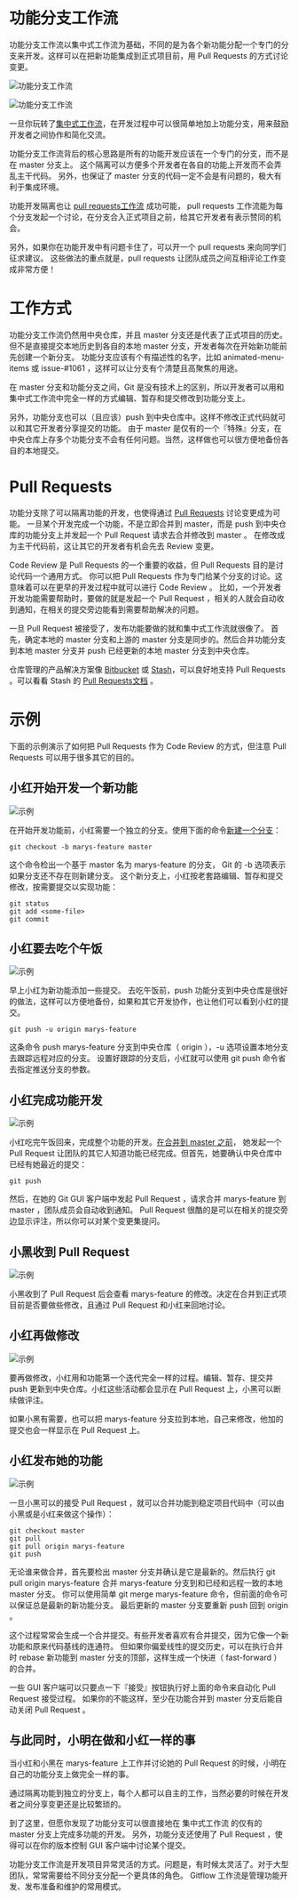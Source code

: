 # 功能分支工作流

功能分支工作流以集中式工作流为基础，不同的是为各个新功能分配一个专门的分支来开发。这样可以在把新功能集成到正式项目前，用 Pull Requests 的方式讨论变更。

![功能分支工作流][0]

![功能分支工作流][1]

一旦你玩转了[集中式工作流][2]，在开发过程中可以很简单地加上功能分支，用来鼓励开发者之间协作和简化交流。

功能分支工作流背后的核心思路是所有的功能开发应该在一个专门的分支，而不是在 master 分支上。 这个隔离可以方便多个开发者在各自的功能上开发而不会弄乱主干代码。 另外，也保证了 master 分支的代码一定不会是有问题的，极大有利于集成环境。

功能开发隔离也让 [pull requests工作流][3] 成功可能， pull requests 工作流能为每个分支发起一个讨论，在分支合入正式项目之前，给其它开发者有表示赞同的机会。 

另外，如果你在功能开发中有问题卡住了，可以开一个 pull requests 来向同学们征求建议。 这些做法的重点就是，pull requests 让团队成员之间互相评论工作变成非常方便！


# 工作方式

功能分支工作流仍然用中央仓库，并且 master 分支还是代表了正式项目的历史。 但不是直接提交本地历史到各自的本地 master 分支，开发者每次在开始新功能前先创建一个新分支。 功能分支应该有个有描述性的名字，比如 animated-menu-items 或 issue-#1061 ，这样可以让分支有个清楚且高聚焦的用途。

在 master 分支和功能分支之间，Git 是没有技术上的区别，所以开发者可以用和集中式工作流中完全一样的方式编辑、暂存和提交修改到功能分支上。

另外，功能分支也可以（且应该）push 到中央仓库中。这样不修改正式代码就可以和其它开发者分享提交的功能。 由于 master 是仅有的一个『特殊』分支，在中央仓库上存多个功能分支不会有任何问题。当然，这样做也可以很方便地备份各自的本地提交。

# Pull Requests

功能分支除了可以隔离功能的开发，也使得通过 [Pull Requests][4] 讨论变更成为可能。 一旦某个开发完成一个功能，不是立即合并到 master，而是 push 到中央仓库的功能分支上并发起一个 Pull Request 请求去合并修改到 master 。 在修改成为主干代码前，这让其它的开发者有机会先去 Review 变更。

Code Review 是 Pull Requests 的一个重要的收益，但 Pull Requests 目的是讨论代码一个通用方式。 你可以把 Pull Requests 作为专门给某个分支的讨论。这意味着可以在更早的开发过程中就可以进行 Code Review 。 比如，一个开发者开发功能需要帮助时，要做的就是发起一个 Pull Request ，相关的人就会自动收到通知，在相关的提交旁边能看到需要帮助解决的问题。

一旦 Pull Request 被接受了，发布功能要做的就和集中式工作流就很像了。 首先，确定本地的 master 分支和上游的 master 分支是同步的。然后合并功能分支到本地 master 分支并 push 已经更新的本地 master 分支到中央仓库。

仓库管理的产品解决方案像 [Bitbucket][5] 或 [Stash][6]，可以良好地支持 Pull Requests 。可以看看 Stash 的 [Pull Requests文档][7] 。


# 示例

下面的示例演示了如何把 Pull Requests 作为 Code Review 的方式，但注意 Pull Requests 可以用于很多其它的目的。

## 小红开始开发一个新功能

![示例][8]

在开始开发功能前，小红需要一个独立的分支。使用下面的命令[新建一个分支][9]：

    git checkout -b marys-feature master

这个命令检出一个基于 master 名为 marys-feature 的分支， Git 的 -b 选项表示如果分支还不存在则新建分支。 这个新分支上，小红按老套路编辑、暂存和提交修改，按需要提交以实现功能：

    git status
    git add <some-file>
    git commit

## 小红要去吃个午饭

![示例][10]

早上小红为新功能添加一些提交。 去吃午饭前，push 功能分支到中央仓库是很好的做法，这样可以方便地备份，如果和其它开发协作，也让他们可以看到小红的提交。

    git push -u origin marys-feature

这条命令 push marys-feature 分支到中央仓库（ origin ），-u 选项设置本地分支去跟踪远程对应的分支。 设置好跟踪的分支后，小红就可以使用 git push 命令省去指定推送分支的参数。

## 小红完成功能开发

![示例][11]

小红吃完午饭回来，完成整个功能的开发。[在合并到 master 之前][12]， 她发起一个 Pull Request 让团队的其它人知道功能已经完成。但首先，她要确认中央仓库中已经有她最近的提交：

    git push

然后，在她的 Git GUI 客户端中发起 Pull Request ，请求合并 marys-feature 到 master ，团队成员会自动收到通知。 Pull Request 很酷的是可以在相关的提交旁边显示评注，所以你可以对某个变更集提问。

## 小黑收到 Pull Request

![示例][13]

小黑收到了 Pull Request 后会查看 marys-feature 的修改。决定在合并到正式项目前是否要做些修改，且通过 Pull Request 和小红来回地讨论。

## 小红再做修改

![示例][14]

要再做修改，小红用和功能第一个迭代完全一样的过程。编辑、暂存、提交并 push 更新到中央仓库。小红这些活动都会显示在 Pull Request 上，小黑可以断续做评注。

如果小黑有需要，也可以把 marys-feature 分支拉到本地，自己来修改，他加的提交也会一样显示在 Pull Request 上。

## 小红发布她的功能

![示例][15]

一旦小黑可以的接受 Pull Request ，就可以合并功能到稳定项目代码中（可以由小黑或是小红来做这个操作）：

    git checkout master
    git pull
    git pull origin marys-feature
    git push

无论谁来做合并，首先要检出 master 分支并确认是它是最新的。然后执行 git pull origin marys-feature 合并 marys-feature 分支到和已经和远程一致的本地 master 分支。 你可以使用简单 git merge marys-feature 命令，但前面的命令可以保证总是最新的新功能分支。 最后更新的 master 分支要重新 push 回到 origin 。

这个过程常常会生成一个合并提交。有些开发者喜欢有合并提交，因为它像一个新功能和原来代码基线的连通符。 但如果你偏爱线性的提交历史，可以在执行合并时 rebase 新功能到 master 分支的顶部，这样生成一个快进（ fast-forward ）的合并。

一些 GUI 客户端可以只要点一下『接受』按钮执行好上面的命令来自动化 Pull Request 接受过程。 如果你的不能这样，至少在功能合并到 master 分支后能自动关闭 Pull Request 。

## 与此同时，小明在做和小红一样的事

当小红和小黑在 marys-feature 上工作并讨论她的 Pull Request 的时候，小明在自己的功能分支上做完全一样的事。

通过隔离功能到独立的分支上，每个人都可以自主的工作，当然必要的时候在开发者之间分享变更还是比较繁琐的。

到了这里，但愿你发现了功能分支可以很直接地在 集中式工作流 的仅有的 master 分支上完成多功能的开发。 另外，功能分支还使用了 Pull Request ，使得可以在你的版本控制 GUI 客户端中讨论某个提交。

功能分支工作流是开发项目异常灵活的方式。问题是，有时候太灵活了。对于大型团队，常常需要给不同分支分配一个更具体的角色。 Gitflow 工作流是管理功能开发、发布准备和维护的常用模式。





[0]: http://img.ctolib.com/uploadImg/20161109/20161109100948_308.png
[1]: http://img.ctolib.com/uploadImg/20161109/20161109100948_375.png
[2]: git-workflow-tutorial-c-central-workflow.html
[3]: git-workflow-tutorial-c-pull-request.html
[4]: git-workflow-tutorial-c-pull-request.html
[5]: http://bitbucket.org/
[6]: http://www.atlassian.com/stash
[7]: https://confluence.atlassian.com/display/STASH/Using+pull+requests+in+Stash
[8]: http://img.ctolib.com/uploadImg/20161109/20161109100949_867.png
[9]: https://www.atlassian.com/git/tutorial/git-branches#!checkout
[10]: http://img.ctolib.com/uploadImg/20161109/20161109100949_691.png
[11]: http://img.ctolib.com/uploadImg/20161109/20161109100949_125.png
[12]: https://www.atlassian.com/git/tutorial/git-branches#!merge
[13]: http://img.ctolib.com/uploadImg/20161109/20161109100950_60.png
[14]: http://img.ctolib.com/uploadImg/20161109/20161109100950_737.png
[15]: http://img.ctolib.com/uploadImg/20161109/20161109100950_227.png
